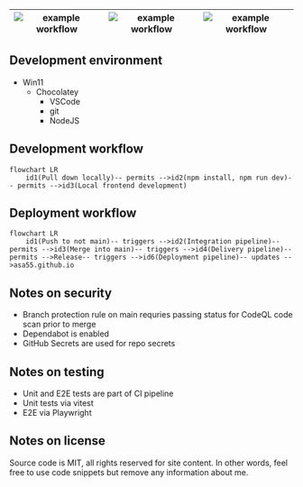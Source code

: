 ![example workflow](https://github.com/asa55/asa55.github.io/actions/workflows/continuous-integration.yml/badge.svg) | ![example workflow](https://github.com/asa55/asa55.github.io/actions/workflows/continuous-delivery.yml/badge.svg) | ![example workflow](https://github.com/asa55/asa55.github.io/actions/workflows/deployment.yml/badge.svg)
--- | --- | ---

## Development environment

* Win11
  * Chocolatey
    * VSCode
    * git
    * NodeJS

## Development workflow

```mermaid
flowchart LR
    id1(Pull down locally)-- permits -->id2(npm install, npm run dev)-- permits -->id3(Local frontend development)
```

## Deployment workflow

```mermaid
flowchart LR
    id1(Push to not main)-- triggers -->id2(Integration pipeline)-- permits -->id3(Merge into main)-- triggers -->id4(Delivery pipeline)-- permits -->Release-- triggers -->id6(Deployment pipeline)-- updates -->asa55.github.io
```

## Notes on security

* Branch protection rule on main requries passing status for CodeQL code scan prior to merge
* Dependabot is enabled
* GitHub Secrets are used for repo secrets

## Notes on testing

* Unit and E2E tests are part of CI pipeline
* Unit tests via vitest
* E2E via Playwright

## Notes on license

Source code is MIT, all rights reserved for site content. In other words, feel free to use code snippets but remove any information about me.